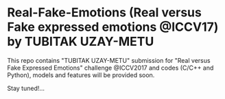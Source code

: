 # Real-Fake-Emotions (Real versus Fake expressed emotions @ICCV17) by TUBITAK UZAY-METU 
This repo contains "TUBITAK UZAY-METU" submission for "Real versus Fake Expressed Emotions" challenge @ICCV2017 and codes (C/C++ and Python), models and features will be provided soon. 

Stay tuned!...
